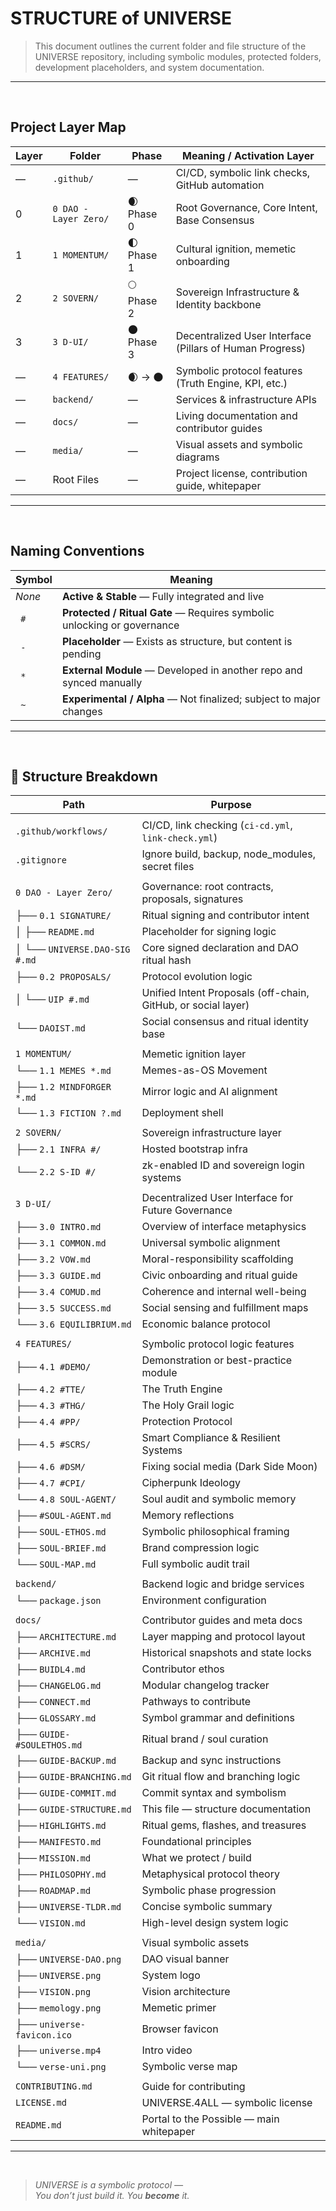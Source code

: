 # STRUCTURE of UNIVERSE

>This document outlines the current folder and file structure of the UNIVERSE repository, including symbolic modules, protected folders, development placeholders, and system documentation.

---

<br>

## Project Layer Map

| Layer | Folder                | Phase         | Meaning / Activation Layer                                               |
|-------|-----------------------|---------------|---------------------------------------------------------------------------|
| —     | `.github/`            | —             | CI/CD, symbolic link checks, GitHub automation                           |
| 0     | `0 DAO - Layer Zero/` | 🌒 Phase 0    | Root Governance, Core Intent, Base Consensus                              |
| 1     | `1 MOMENTUM/`         | 🌓 Phase 1           | Cultural ignition, memetic onboarding                              |
| 2     | `2 SOVERN/`           | 🌕 Phase 2    | Sovereign Infrastructure & Identity backbone                             |
| 3     | `3 D-UI/`             | 🌑 Phase 3    | Decentralized User Interface (Pillars of Human Progress)                 |
| —     | `4 FEATURES/`         | 🌒 → 🌑              | Symbolic protocol features (Truth Engine, KPI, etc.)                     |
| —     | `backend/`            | —             | Services & infrastructure APIs                                           |
| —     | `docs/`               | —             | Living documentation and contributor guides                              |
| —     | `media/`              | —             | Visual assets and symbolic diagrams                                      |
| —     | Root Files            | —             | Project license, contribution guide, whitepaper                         |

---

<br>

## Naming Conventions

| Symbol     | Meaning                                                                 |
|------------|-------------------------------------------------------------------------|
| _None_     | **Active & Stable** — Fully integrated and live                         |
| ` #`       | **Protected / Ritual Gate** — Requires symbolic unlocking or governance |
| ` -`       | **Placeholder** — Exists as structure, but content is pending           |
| ` *`       | **External Module** — Developed in another repo and synced manually     |
| ` ~`       | **Experimental / Alpha** — Not finalized; subject to major changes      |

---

<br>

## 📂 Structure Breakdown

| Path                           | Purpose                                                              |
|--------------------------------|----------------------------------------------------------------------|
|                                |                                                                      |
| `.github/workflows/`           | CI/CD, link checking (`ci-cd.yml`, `link-check.yml`)                 |
| `.gitignore`                   | Ignore build, backup, node_modules, secret files                     |
|                                |                                                                      |
| `0 DAO - Layer Zero/`          | Governance: root contracts, proposals, signatures                    |
| ├── `0.1 SIGNATURE/`           | Ritual signing and contributor intent                                |
| │   ├── `README.md`            | Placeholder for signing logic                                        |
| │   └── `UNIVERSE.DAO-SIG #.md`| Core signed declaration and DAO ritual hash                          |
| ├── `0.2 PROPOSALS/`           | Protocol evolution logic                                             |
| │   └── `UIP #.md`             | Unified Intent Proposals (off-chain, GitHub, or social layer)        |
| └── `DAOIST.md`                | Social consensus and ritual identity base                            |
|                                |                                                                      |
| `1 MOMENTUM/`                     | Memetic ignition layer                                               |
| └── `1.1 MEMES *.md`                 | Memes-as-OS Movement                                                 |
| ├── `1.2 MINDFORGER *.md`            | Mirror logic and AI alignment                                        |
| └── `1.3 FICTION ?.md`          | Deployment shell                                                     |
|                                |                                                                      |
| `2 SOVERN/`                    | Sovereign infrastructure layer                                       |
| ├── `2.1 INFRA #/`             | Hosted bootstrap infra                                               |
| └── `2.2 S-ID #/`              | zk-enabled ID and sovereign login systems                            |
|                                |                                                                      |
| `3 D-UI/`                      | Decentralized User Interface for Future Governance                   |
| ├── `3.0 INTRO.md`             | Overview of interface metaphysics                                    |
| ├── `3.1 COMMON.md`            | Universal symbolic alignment                                         |
| ├── `3.2 VOW.md`               | Moral-responsibility scaffolding                                     |
| ├── `3.3 GUIDE.md`             | Civic onboarding and ritual guide                                    |
| ├── `3.4 COMUD.md`             | Coherence and internal well-being                                    |
| ├── `3.5 SUCCESS.md`           | Social sensing and fulfillment maps                                  |
| └── `3.6 EQUILIBRIUM.md`       | Economic balance protocol                                            |
|                                |                                                                      |
| `4 FEATURES/`                  | Symbolic protocol logic features                                     |
| ├── `4.1 #DEMO/`               | Demonstration or best-practice module                                |
| ├── `4.2 #TTE/`                | The Truth Engine                                                    |
| ├── `4.3 #THG/`                | The Holy Grail logic                                                 |
| ├── `4.4 #PP/`                 | Protection Protocol                                                  |
| ├── `4.5 #SCRS/`               | Smart Compliance & Resilient Systems                                 |
| ├── `4.6 #DSM/`                | Fixing social media (Dark Side Moon)                                 |
| ├── `4.7 #CPI/`                | Cipherpunk Ideology                                                  |
| └── `4.8 SOUL-AGENT/`          | Soul audit and symbolic memory                                       |
|     ├── `#SOUL-AGENT.md`       | Memory reflections                                                   |
|     ├── `SOUL-ETHOS.md`        | Symbolic philosophical framing                                       |
|     ├── `SOUL-BRIEF.md`        | Brand compression logic                                              |
|     └── `SOUL-MAP.md`          | Full symbolic audit trail                                            |
|                                |                                                                      |
| `backend/`                     | Backend logic and bridge services                                    |
| └── `package.json`             | Environment configuration                                            |
|                                |                                                                      |
| `docs/`                        | Contributor guides and meta docs                                     |
| ├── `ARCHITECTURE.md`          | Layer mapping and protocol layout                                    |
| ├── `ARCHIVE.md`               | Historical snapshots and state locks                                 |
| ├── `BUIDL4.md`                | Contributor ethos                                                    |
| ├── `CHANGELOG.md`             | Modular changelog tracker                                            |
| ├── `CONNECT.md`               | Pathways to contribute                                               |
| ├── `GLOSSARY.md`              | Symbol grammar and definitions                                       |
| ├── `GUIDE-#SOULETHOS.md`      | Ritual brand / soul curation                                         |
| ├── `GUIDE-BACKUP.md`          | Backup and sync instructions                                         |
| ├── `GUIDE-BRANCHING.md`       | Git ritual flow and branching logic                                  |
| ├── `GUIDE-COMMIT.md`          | Commit syntax and symbolism                                          |
| ├── `GUIDE-STRUCTURE.md`       | This file — structure documentation                                  |
| ├── `HIGHLIGHTS.md`            | Ritual gems, flashes, and treasures                                  |
| ├── `MANIFESTO.md`             | Foundational principles                                              |
| ├── `MISSION.md`               | What we protect / build                                              |
| ├── `PHILOSOPHY.md`            | Metaphysical protocol theory                                         |
| ├── `ROADMAP.md`               | Symbolic phase progression                                           |
| ├── `UNIVERSE-TLDR.md`         | Concise symbolic summary                                             |
| └── `VISION.md`                | High-level design system logic                                       |
|                                |                                                                      |
| `media/`                       | Visual symbolic assets                                               |
| ├── `UNIVERSE-DAO.png`         | DAO visual banner                                                    |
| ├── `UNIVERSE.png`             | System logo                                                          |
| ├── `VISION.png`               | Vision architecture                                                  |
| ├── `memology.png`             | Memetic primer                                                       |
| ├── `universe-favicon.ico`     | Browser favicon                                                      |
| ├── `universe.mp4`             | Intro video                                                          |
| └── `verse-uni.png`            | Symbolic verse map                                                   |
|                                |                                                                      |
| `CONTRIBUTING.md`              | Guide for contributing                                               |
| `LICENSE.md`                   | UNIVERSE.4ALL — symbolic license                                     |
| `README.md`                    | Portal to the Possible — main whitepaper                             |

---

<br>

> _UNIVERSE is a symbolic protocol —  
> You don’t just build it. You **become** it._
